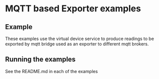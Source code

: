 # MQTT based Exporter examples

## Example

These examples use the virtual device service to produce readings to be exported by mqtt bridge used as an exporter to different mqtt brokers.

## Running the examples

See the README.md in each of the examples
